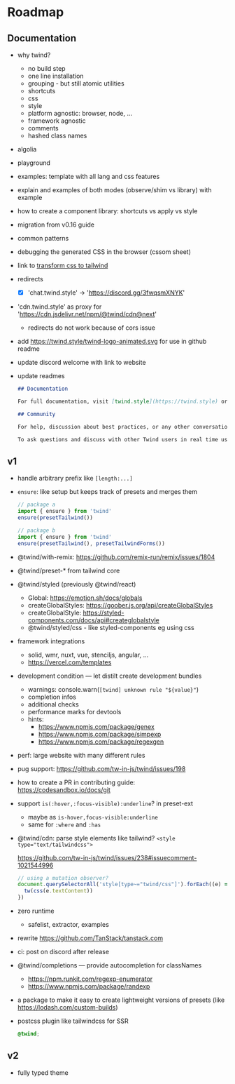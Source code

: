 # Roadmap

## Documentation

- why twind?
  - no build step
  - one line installation
  - grouping - but still atomic utilities
  - shortcuts
  - css
  - style
  - platform agnostic: browser, node, …
  - framework agnostic
  - comments
  - hashed class names
- algolia
- playground
- examples: template with all lang and css features
- explain and examples of both modes (observe/shim vs library) with example
- how to create a component library: shortcuts vs apply vs style
- migration from v0.16 guide
- common patterns
- debugging the generated CSS in the browser (cssom sheet)
- link to [transform css to tailwind](https://tailwind-converter.netlify.app/)
- redirects
  - [x] 'chat.twind.style' -> 'https://discord.gg/3fwqsmXNYK'
- 'cdn.twind.style' as proxy for 'https://cdn.jsdelivr.net/npm/@twind/cdn@next'
  -  redirects do not work because of cors issue
- add https://twind.style/twind-logo-animated.svg for use in github readme
- update discord welcome with link to website
- update readmes

  ```md
  ## Documentation

  For full documentation, visit [twind.style](https://twind.style) or explore [the examples](https://github.com/tw-in-js/twind/tree/next/examples#readme).

  ## Community

  For help, discussion about best practices, or any other conversation that would benefit from being searchable use [Github Discussions](https://github.com/tw-in-js/twind/discussions).

  To ask questions and discuss with other Twind users in real time use [Discord Chat](https://chat.twind.style).
  ```

## v1

- handle arbitrary prefix like `[length:...]`
- `ensure`: like setup but keeps track of presets and merges them

  ```js
  // package a
  import { ensure } from 'twind'
  ensure(presetTailwind())

  // package b
  import { ensure } from 'twind'
  ensure(presetTailwind(), presetTailwindForms())
  ```

- @twind/with-remix: https://github.com/remix-run/remix/issues/1804
- @twind/preset-\* from tailwind core
- @twind/styled (previously @twind/react)
  - Global: https://emotion.sh/docs/globals
  - createGlobalStyles: https://goober.js.org/api/createGlobalStyles
  - createGlobalStyle: https://styled-components.com/docs/api#createglobalstyle
  - @twind/styled/css - like styled-components eg using css
- framework integrations
  - solid, wmr, nuxt, vue, stenciljs, angular, ...
  - https://vercel.com/templates
- development condition — let distilt create development bundles
  - warnings: console.warn(`[twind] unknown rule "${value}"`)
  - completion infos
  - additional checks
  - performance marks for devtools
  - hints:
    - https://www.npmjs.com/package/genex
    - https://www.npmjs.com/package/simpexp
    - https://www.npmjs.com/package/regexgen
- perf: large website with many different rules
- pug support: https://github.com/tw-in-js/twind/issues/198
- how to create a PR in contributing guide: https://codesandbox.io/docs/git
- support `is(:hover,:focus-visible):underline`? in preset-ext
  - maybe as `is-hover,focus-visible:underline`
  - same for `:where` and `:has`
- @twind/cdn: parse style elements like tailwind? `<style type="text/tailwindcss">`

  https://github.com/tw-in-js/twind/issues/238#issuecomment-1021544996

  ```js
  // using a mutation observer?
  document.querySelectorAll('style[type~="twind/css"]').forEach((e) => {
    tw(css(e.textContent))
  })
  ```

- zero runtime
  - safelist, extractor, examples
- rewrite https://github.com/TanStack/tanstack.com
- ci: post on discord after release
- @twind/completions — provide autocompletion for classNames
  - https://npm.runkit.com/regexp-enumerator
  - https://www.npmjs.com/package/randexp
- a package to make it easy to create lightweight versions of presets (like https://lodash.com/custom-builds)
- postcss plugin like tailwindcss for SSR

  ```css
  @twind;
  ```

## v2

- fully typed theme

